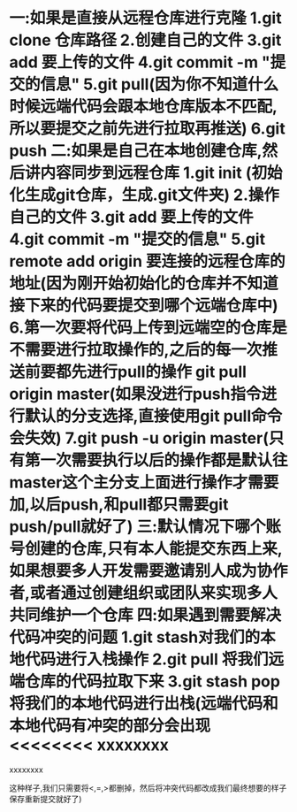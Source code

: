 一:如果是直接从远程仓库进行克隆
1.git clone 仓库路径
2.创建自己的文件
3.git add 要上传的文件
4.git commit -m "提交的信息"
5.git pull(因为你不知道什么时候远端代码会跟本地仓库版本不匹配,所以要提交之前先进行拉取再推送)
6.git push
二:如果是自己在本地创建仓库,然后讲内容同步到远程仓库
1.git init (初始化生成git仓库，生成.git文件夹)
2.操作自己的文件
3.git add 要上传的文件
4.git commit -m "提交的信息"
5.git remote add origin 要连接的远程仓库的地址(因为刚开始初始化的仓库并不知道接下来的代码要提交到哪个远端仓库中)
6.第一次要将代码上传到远端空的仓库是不需要进行拉取操作的,之后的每一次推送前要都先进行pull的操作
git pull origin master(如果没进行push指令进行默认的分支选择,直接使用git pull命令会失效)
7.git push -u origin master(只有第一次需要执行以后的操作都是默认往master这个主分支上面进行操作才需要加,以后push,和pull都只需要git push/pull就好了)
三:默认情况下哪个账号创建的仓库,只有本人能提交东西上来,如果想要多人开发需要邀请别人成为协作者,或者通过创建组织或团队来实现多人共同维护一个仓库
四:如果遇到需要解决代码冲突的问题
1.git stash对我们的本地代码进行入栈操作
2.git pull 将我们远端仓库的代码拉取下来
3.git stash pop将我们的本地代码进行出栈(远端代码和本地代码有冲突的部分会出现
<<<<<<<<
xxxxxxxx
========
xxxxxxxx
>>>>>>>>
这种样子,我们只需要将<,=,>都删掉，然后将冲突代码都改成我们最终想要的样子保存重新提交就好了)